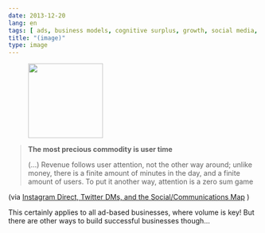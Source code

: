 ```yaml
---
date: 2013-12-20
lang: en
tags: [ ads, business models, cognitive surplus, growth, social media, volume ]
title: "(image)"
type: image
---
```


<figure>
<a
href="https://hugo.ferreira.cc/the-most-precious-commodity-is-user-time/attachment/263/"
rel="attachment"><img
src="/wp-content/uploads/2013/12/tumblr_my44p6wQ7n1qz82meo1_1280-150x150.jpg"
width="150" height="150" /></a></figure>

> **The most precious commodity is user time**
>
> (...) Revenue follows user attention, not the other way around; unlike
> money, there is a finite amount of minutes in the day, and a finite
> amount of users. To put it another way, attention is a zero sum game

(via [Instagram Direct, Twitter DMs, and the Social/Communications
Map](http://stratechery.com/2013/instagram-direct-twitter-dms-socialcommunications-map/)
)

This certainly applies to all ad-based businesses, where volume is key!
But there are other ways to build successful businesses though...


